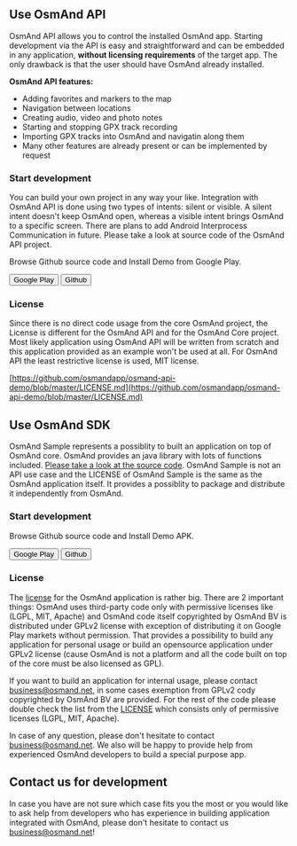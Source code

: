 ## Use OsmAnd API
OsmAnd API allows you to control the installed OsmAnd app. Starting development via the API is easy and straightforward and can be embedded in any application, **without licensing requirements** of the target app. The only drawback is that the user should have OsmAnd already installed.

**OsmAnd API features:**
* Adding favorites and markers to the map
* Navigation between locations
* Creating audio, video and photo notes
* Starting and stopping GPX track recording
* Importing GPX tracks into OsmAnd and navigatin along them
* Many other features are already present or can be implemented by request

### Start development
You can build your own project in any way your like. Integration with OsmAnd API is done using two types of intents: silent or visible. A silent intent doesn't keep OsmAnd open, whereas a visible intent brings OsmAnd to a specific screen. There are plans to add Android Interprocess Communication in future. Please take a look at source code of the OsmAnd API project.

<Admonition type="caution" icon="🛠️&nbsp;" title="Examples">
  <p>
    Browse Github source code and Install Demo from Google Play.
  </p>
  <div>
    <a href="https://play.google.com/store/apps/details?id=net.osmand.osmandapidemo"><button class="button button--primary">Google Play</button></a>
    <a href="https://github.com/osmandapp/osmand-api-demo/tree/master/OsmAnd-api-sample"><button class="button button--primary">Github</button></a>
  </div>
</Admonition>  

### License
Since there is no direct code usage from the core OsmAnd project, the License is different for the OsmAnd API and for the OsmAnd Core project. Most likely application using OsmAnd API will be written from scratch and this application provided as an example won't be used at all. For OsmAnd API the least restrictive license is used, MIT license.

[https://github.com/osmandapp/osmand-api-demo/blob/master/LICENSE.md](https://github.com/osmandapp/osmand-api-demo/blob/master/LICENSE.md)


## Use OsmAnd SDK
OsmAnd Sample represents a possiblity to built an application on top of OsmAnd core. OsmAnd provides an java library with lots of functions included. [Please take a look at the source code](https://github.com/osmandapp/osmand-api-demo). OsmAnd Sample is not an API use case and the LICENSE of OsmAnd Sample is the same as the OsmAnd application itself. It provides a possiblity to package and distribute it independently from OsmAnd.


### Start development

<Admonition type="caution" icon="🛠️&nbsp;" title="Examples">
  <p>
    Browse Github source code and Install Demo APK.
  </p>
  <div>
    <a href="https://download.osmand.net/latest-night-build/OsmAndCore-sample-armv7.apk"><button class="button button--primary">Google Play</button></a>
    <a href="https://github.com/osmandapp/osmand-api-demo/tree/master/OsmAnd-map-sample"><button class="button button--primary">Github</button></a>
  </div>
</Admonition>  


### License
The [license](https://github.com/osmandapp/Osmand/blob/master/LICENSE) for the OsmAnd application is rather big. There are 2 important things: OsmAnd uses third-party code only with permissive licenses like (LGPL, MIT, Apache) and OsmAnd code itself copyrighted by OsmAnd BV is distributed under GPLv2 license with exception of distributing it on Google Play markets without permission. That provides a possibility to build any application for personal usage or build an opensource application under GPLv2 license (cause OsmAnd is not a platform and all the code built on top of the core must be also licensed as GPL).

If you want to build an application for internal usage, please contact <a class="mail-link" href="mailto:business@osmand.net">business@osmand.net</a>, in some cases exemption from GPLv2 cody copyrighted by OsmAnd BV are provided. For the rest of the code please double check the list from the [LICENSE](https://github.com/osmandapp/Osmand/blob/master/LICENSE) which consists only of permissive licenses (LGPL, MIT, Apache).

In case of any question, please don't hesitate to contact <a class="mail-link" href="mailto:business@osmand.net">business@osmand.net</a>. We also will be happy to provide help from experienced OsmAnd developers to build a special purpose app.


## Contact us for development
In case you have are not sure which case fits you the most or you would like to ask help from developers who has experience in building application integrated with OsmAnd, please don't hesitate to contact us <a class="mail-link" href="mailto:business@osmand.net">business@osmand.net</a>!
